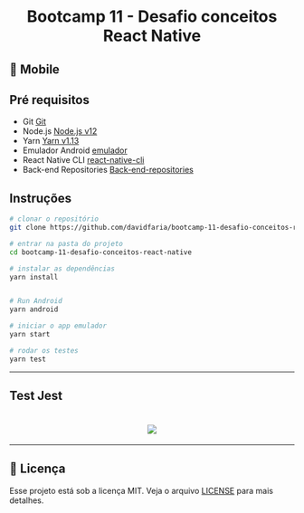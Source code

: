 <h1 align="center">
 Bootcamp 11 - Desafio conceitos React Native
</h1>

## :iphone: Mobile

## Pré requisitos

- Git [Git](https://git-scm.com)
- Node.js [Node.js v12](https://nodejs.org/)
- Yarn [Yarn v1.13](https://yarnpkg.com/)
- Emulador Android [emulador](https://developer.android.com/)
- React Native CLI [react-native-cli](https://github.com/react-native-community/cli)
- Back-end Repositories [Back-end-repositories](https://github.com/davidfaria/bootcamp-11-desafio-conceitos-nodejs)

## Instruções

```bash
# clonar o repositório
git clone https://github.com/davidfaria/bootcamp-11-desafio-conceitos-react-native

# entrar na pasta do projeto
cd bootcamp-11-desafio-conceitos-react-native

# instalar as dependências
yarn install


# Run Android
yarn android

# iniciar o app emulador
yarn start

# rodar os testes
yarn test

```

---

## Test Jest

<h1 align="center">
<img src="https://raw.githubusercontent.com/davidfaria/bootcamp-11-desafio-conceitos-react-native/master/.github/demo.gif">
</h1>

---

## :memo: Licença

Esse projeto está sob a licença MIT. Veja o arquivo [LICENSE](LICENSE) para mais detalhes.
